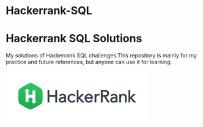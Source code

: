 # Hackerrank-SQL

# Hackerrank SQL Solutions

My solutions of Hackerrank SQL challenges.This repository is mainly for my practice and future references, but anyone can use it for learning.

![alt text](https://github.com/pranavkaul/Hackerrank-Python/blob/main/Image.png?raw=true)


